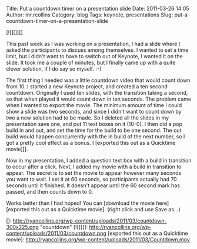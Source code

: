 Title: Put a countdown timer on a presentation slide
Date: 2011-03-26 14:05
Author: mr.rcollins
Category: blog
Tags: keynote, presentations
Slug: put-a-countdown-timer-on-a-presentation-slide

[![][]][]

This past week as I was working on a presentation, I had a slide where I
asked the participants to discuss among themselves. I wanted to set a
time limit, but I didn't want to have to switch out of Keynote, I wanted
it on the slide. It took me a couple of minutes, but I finally came up
with a quite clever solution, if I do say so myself. :-)

The first thing I needed was a little countdown video that would count
down from 10. I started a new Keynote project, and created a ten second
countdown. Originally I used ten slides, with the transition taking a
second, so that when played it would count down in ten seconds. The
problem came when I wanted to export the movie. The minimum amount of
time I could show a slide was two seconds, and since I didn't want to
count down by two a new solution had to be made. So I deleted all the
slides in my presentation save one, and put 11 text boxes on it (10-0).
I then did a pop build in and out, and set the time for the build to be
one second. The out build would happen concurrently with the in build of
the next number, so I got a pretty cool effect as a bonus. I [exported
this out as a Quicktime movie][].

Now in my presentation, I added a question text box with a build in
transition to occur after a click. Next, I added my movie with a build
in transition to appear. The secret is to set the movie to appear
however many seconds you want to wait. I set it at 60 seconds, so
participants actually had 70 seconds until it finished. It doesn't
appear until the 60 second mark has passed, and then counts down to 0.

Works better than I had hoped! You can [download the movie
here][exported this out as a Quicktime movie]. (right click and use Save
as...)

  []: http://ryancollins.org/wp-content/uploads/2011/03/countdown-300x225.png
    "countdown"
  [![][]]: http://ryancollins.org/wp-content/uploads/2011/03/countdown.png
  [exported this out as a Quicktime movie]: http://ryancollins.org/wp-content/uploads/2011/03/Countdown.mov
